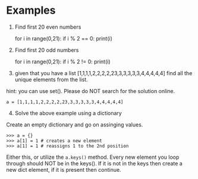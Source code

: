 # Examples

1. Find first 20 even numbers

	for i in range(0,21):
	    if i % 2 == 0:
	        print(i)

2. Find first 20 odd numbers

	for i in range(0,21):
	    if i % 2 != 0:
	        print(i)

3. given that you have a list [1,1,1,1,2,2,2,2,23,3,3,3,3,3,4,4,4,4,4] find all the unique elements from the list.

hint: you can use set(). Please do NOT search for the solution online.

	a = [1,1,1,1,2,2,2,2,23,3,3,3,3,3,4,4,4,4,4]

4. Solve the above example using a dictionary

Create an empty dictionary and go on assinging values. 

	>>> a = {}
	>>> a[1] = 1 # creates a new element
	>>> a[1] = 1 # reassigns 1 to the 2nd position

Either this, or utilize the `a.keys()` method. Every new element you loop through should NOT be in the keys(). If it is not in the keys then create a new dict element, if it is present then continue.

